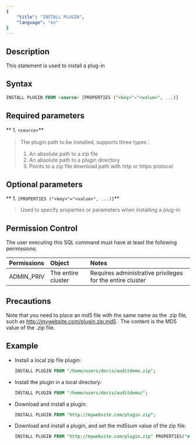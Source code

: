 ```yaml
---
{
    "title": "INSTALL PLUGIN",
    "language": "en"
}
---
```


## Description

This statement is used to install a plug-in

## Syntax

```sql
INSTALL PLUGIN FROM <source> [PROPERTIES ("<key>"="<value>", ...)]
```

## Required parameters

** 1. `<source>`**
>  The plugin path to be installed, supports three types：
>   1. An absolute path to a zip file
>   2. An absolute path to a plugin directory
>   3. Points to a zip file download path with http or https protocol

## Optional parameters

** 1. `[PROPERTIES ("<key>"="<value>", ...)]`**
>  Used to specify properties or parameters when installing a plug-in

## Permission Control

The user executing this SQL command must have at least the following permissions:

| Permissions         | Object   | Notes            |
|:-----------|:-----|:--------------|
| ADMIN_PRIV | The entire cluster | Requires administrative privileges for the entire cluster |

## Precautions

Note that you need to place an md5 file with the same name as the .zip file, such as http://mywebsite.com/plugin.zip.md5 . The content is the MD5 value of the .zip file.

## Example

- Install a local zip file plugin:

    ```sql
    INSTALL PLUGIN FROM "/home/users/doris/auditdemo.zip";
    ```

- Install the plugin in a local directory:

    ```sql
    INSTALL PLUGIN FROM "/home/users/doris/auditdemo/";
    ```

- Download and install a plugin:

    ```sql
    INSTALL PLUGIN FROM "http://mywebsite.com/plugin.zip";
    ```

- Download and install a plugin, and set the md5sum value of the zip file:

    ```sql
    INSTALL PLUGIN FROM "http://mywebsite.com/plugin.zip" PROPERTIES("md5sum" = "73877f6029216f4314d712086a146570");
    ```
